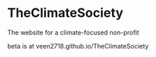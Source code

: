 # TheClimateSociety

The website for a climate-focused non-profit

beta is at veen2718.github.io/TheClimateSociety
